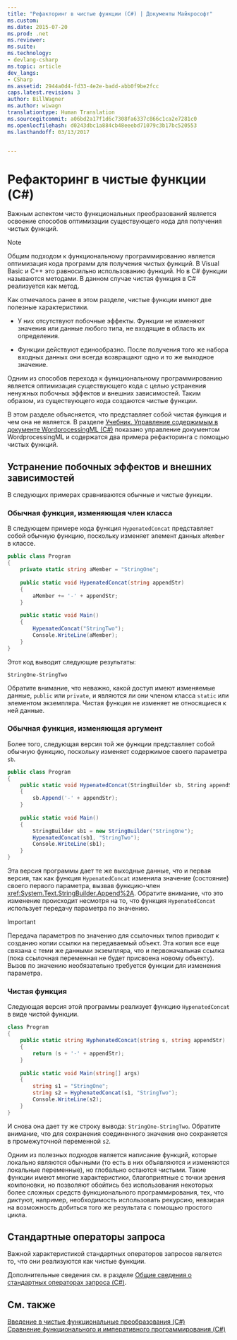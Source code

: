 ```yaml
---
title: "Рефакторинг в чистые функции (C#) | Документы Майкрософт"
ms.custom: 
ms.date: 2015-07-20
ms.prod: .net
ms.reviewer: 
ms.suite: 
ms.technology:
- devlang-csharp
ms.topic: article
dev_langs:
- CSharp
ms.assetid: 2944a0d4-fd33-4e2e-badd-abb0f9be2fcc
caps.latest.revision: 3
author: BillWagner
ms.author: wiwagn
translationtype: Human Translation
ms.sourcegitcommit: a06bd2a17f1d6c7308fa6337c866c1ca2e7281c0
ms.openlocfilehash: d0243dbc1a884cb48eeebd71079c3b17bc520553
ms.lasthandoff: 03/13/2017


---
```

# <a name="refactoring-into-pure-functions-c"></a>Рефакторинг в чистые функции (C#)
Важным аспектом чисто функциональных преобразований является освоение способов оптимизации существующего кода для получения чистых функций.  
  
> [!NOTE]
>  Общим подходом к функциональному программированию является оптимизация кода программ для получения чистых функций. В Visual Basic и C++ это равносильно использованию функций. Но в C# функции называются методами. В данном случае чистая функция в C# реализуется как метод.  
  
 Как отмечалось ранее в этом разделе, чистые функции имеют две полезные характеристики.  
  
-   У них отсутствуют побочные эффекты. Функции не изменяют значения или данные любого типа, не входящие в область их определения.  
  
-   Функции действуют единообразно. После получения того же набора входных данных они всегда возвращают одно и то же выходное значение.  
  
 Одним из способов перехода к функциональному программированию является оптимизация существующего кода с целью устранения ненужных побочных эффектов и внешних зависимостей. Таким образом, из существующего кода создаются чистые функции.  
  
 В этом разделе объясняется, что представляет собой чистая функция и чем она не является. В разделе [Учебник. Управление содержимым в документе WordprocessingML (C#)](../../../../csharp/programming-guide/concepts/linq/tutorial-manipulating-content-in-a-wordprocessingml-document.md) показано управление документом WordprocessingML и содержатся два примера рефакторинга с помощью чистых функций.  
  
## <a name="eliminating-side-effects-and-external-dependencies"></a>Устранение побочных эффектов и внешних зависимостей  
 В следующих примерах сравниваются обычные и чистые функции.  
  
### <a name="non-pure-function-that-changes-a-class-member"></a>Обычная функция, изменяющая член класса  
 В следующем примере кода функция `HypenatedConcat` представляет собой обычную функцию, поскольку изменяет элемент данных `aMember` в классе.  
  
```csharp  
public class Program  
{  
    private static string aMember = "StringOne";  
  
    public static void HypenatedConcat(string appendStr)  
    {  
        aMember += '-' + appendStr;  
    }  
  
    public static void Main()  
    {  
        HypenatedConcat("StringTwo");  
        Console.WriteLine(aMember);  
    }  
}  
```  
  
 Этот код выводит следующие результаты:  
  
```  
StringOne-StringTwo  
```  
  
 Обратите внимание, что неважно, какой доступ имеют изменяемые данные, `public` или `private`, и являются ли они членом класса `static` или элементом экземпляра. Чистая функция не изменяет не относящиеся к ней данные.  
  
### <a name="non-pure-function-that-changes-an-argument"></a>Обычная функция, изменяющая аргумент  
 Более того, следующая версия той же функции представляет собой обычную функцию, поскольку изменяет содержимое своего параметра `sb`.  
  
```csharp  
public class Program  
{  
    public static void HypenatedConcat(StringBuilder sb, String appendStr)  
    {  
        sb.Append('-' + appendStr);  
    }  
  
    public static void Main()  
    {  
        StringBuilder sb1 = new StringBuilder("StringOne");  
        HypenatedConcat(sb1, "StringTwo");  
        Console.WriteLine(sb1);  
    }  
}  
```  
  
 Эта версия программы дает те же выходные данные, что и первая версия, так как функция `HypenatedConcat` изменила значение (состояние) своего первого параметра, вызвав функцию-член <xref:System.Text.StringBuilder.Append%2A>. Обратите внимание, что это изменение происходит несмотря на то, что функция `HypenatedConcat` использует передачу параметра по значению.  
  
> [!IMPORTANT]
>  Передача параметров по значению для ссылочных типов приводит к созданию копии ссылки на передаваемый объект. Эта копия все еще связана с теми же данными экземпляра, что и первоначальная ссылка (пока ссылочная переменная не будет присвоена новому объекту). Вызов по значению необязательно требуется функции для изменения параметра.  
  
### <a name="pure-function"></a>Чистая функция  
 Следующая версия этой программы реализует функцию `HypenatedConcat` в виде чистой функции.  
  
```csharp  
class Program  
{  
    public static string HyphenatedConcat(string s, string appendStr)  
    {  
        return (s + '-' + appendStr);  
    }  
  
    public static void Main(string[] args)  
    {  
        string s1 = "StringOne";  
        string s2 = HyphenatedConcat(s1, "StringTwo");  
        Console.WriteLine(s2);  
    }  
}  
```  
  
 И снова она дает ту же строку вывода: `StringOne-StringTwo`. Обратите внимание, что для сохранения соединенного значения оно сохраняется в промежуточной переменной `s2`.  
  
 Одним из полезных подходов является написание функций, которые локально являются обычными (то есть в них объявляются и изменяются локальные переменные), но глобально остаются чистыми. Такие функции имеют многие характеристики, благоприятные с точки зрения компоновки, но позволяют обойтись без использования некоторых более сложных средств функционального программирования, тех, что диктуют, например, необходимость использовать рекурсию, невзирая на возможность добиться того же результата с помощью простого цикла.  
  
## <a name="standard-query-operators"></a>Стандартные операторы запроса  
 Важной характеристикой стандартных операторов запросов является то, что они реализуются как чистые функции.  
  
 Дополнительные сведения см. в разделе [Общие сведения о стандартных операторах запроса (C#)](../../../../csharp/programming-guide/concepts/linq/standard-query-operators-overview.md).  
  
## <a name="see-also"></a>См. также  
 [Введение в чистые функциональные преобразования (C#)](../../../../csharp/programming-guide/concepts/linq/introduction-to-pure-functional-transformations.md)   
 [Сравнение функционального и императивного программирования (C#)](../../../../csharp/programming-guide/concepts/linq/functional-programming-vs-imperative-programming.md)
